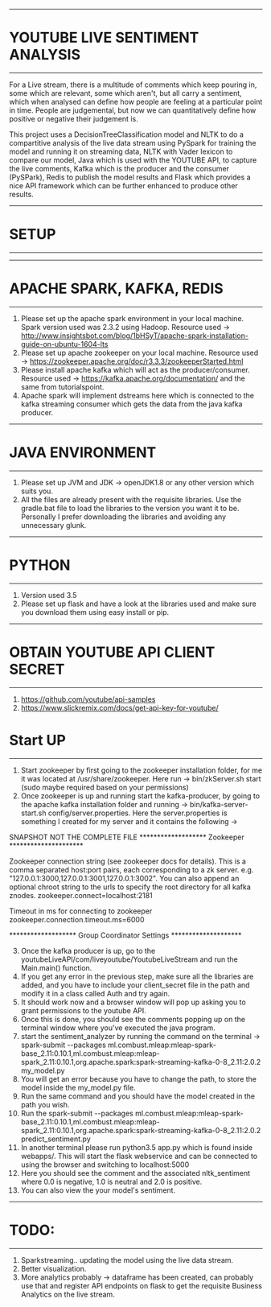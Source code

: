 *****************************************************************************
# YOUTUBE LIVE SENTIMENT ANALYSIS
*****************************************************************************
For a Live stream, there is a multitude of comments which keep pouring in, some which are relevant, some which aren't, but all carry a sentiment, which when analysed can define how people are feeling at a particular point in time. People are judgemental, but now we can quantitatively define how positive or negative their judgement is.

This project uses a DecisionTreeClassification model and NLTK to do a compartitive analysis of the live data stream using PySpark for training the model and running it on streaming data, NLTK with Vader lexicon to compare our model, Java which is used with the YOUTUBE API, to capture the live comments, Kafka which is the producer and the consumer (PySPark), Redis to publish the model results and Flask which provides a nice API framework which can be further enhanced to produce other results.

*****************************************************************************
# SETUP
*****************************************************************************

*****************************
# APACHE SPARK, KAFKA, REDIS
*****************************
1. Please set up the apache spark environment in your local machine. Spark version used was 2.3.2 using Hadoop.
Resource used -> http://www.insightsbot.com/blog/1bHSyT/apache-spark-installation-guide-on-ubuntu-1604-lts
2. Please set up apache zookeeper on your local machine.
Resource used -> https://zookeeper.apache.org/doc/r3.3.3/zookeeperStarted.html
3. Please install apache kafka which will act as the producer/consumer.
Resource used -> https://kafka.apache.org/documentation/ and the same from tutorialspoint.
4. Apache spark will implement dstreams here which is connected to the kafka streaming consumer which gets the data from the java kafka producer.

*****************************
# JAVA ENVIRONMENT
*****************************
1. Please set up JVM and JDK -> openJDK1.8 or any other version which suits you.
2. All the files are already present with the requisite libraries. Use the gradle.bat file to load the libraries to the version you want it to be.
Personally I prefer downloading the libraries and avoiding any unnecessary glunk.

*****************************
# PYTHON
*****************************
1. Version used 3.5
2. Please set up flask and have a look at the libraries used and make sure you download them using easy install or pip.

********************************
# OBTAIN YOUTUBE API CLIENT SECRET
********************************
1. https://github.com/youtube/api-samples
2. https://www.slickremix.com/docs/get-api-key-for-youtube/

# Start UP
*****************************
1. Start zookeeper by first going to the zookeeper installation folder, for me it was located at /usr/share/zookeeper. Here run -> bin/zkServer.sh start (sudo maybe required based on your permissions)
2. Once zookeeper is up and running start the kafka-producer, by going to the apache kafka installation folder and running -> bin/kafka-server-start.sh config/server.properties. Here the server.properties is something I created for my server and it contains the following ->

SNAPSHOT NOT THE COMPLETE FILE
******************* Zookeeper *********************

 Zookeeper connection string (see zookeeper docs for details).
 This is a comma separated host:port pairs, each corresponding to a zk
 server. e.g. "127.0.0.1:3000,127.0.0.1:3001,127.0.0.1:3002".
 You can also append an optional chroot string to the urls to specify the
 root directory for all kafka znodes.
zookeeper.connect=localhost:2181

 Timeout in ms for connecting to zookeeper
zookeeper.connection.timeout.ms=6000


******************* Group Coordinator Settings ********************


3. Once the kafka producer is up, go to the youtubeLiveAPI/com/liveyoutube/YoutubeLiveStream and run the Main.main() function.
4. If you get any error in the previous step, make sure all the libraries are added, and you have to include your client_secret file in the path and modify it in a class called Auth and try again.
5. It should work now and a browser window will pop up asking you to grant permissions to the youtube API.
6. Once this is done, you should see the comments popping up on the terminal window where you've executed the java program.
7. start the sentiment_analyzer by running the command on the terminal -> spark-submit --packages ml.combust.mleap:mleap-spark-base_2.11:0.10.1,ml.combust.mleap:mleap-spark_2.11:0.10.1,org.apache.spark:spark-streaming-kafka-0-8_2.11:2.0.2 my_model.py
8. You will get an error because you have to change the path, to store the model inside the my_model.py file.
9. Run the same command and you should have the model created in the path you wish.
10. Run the spark-submit --packages ml.combust.mleap:mleap-spark-base_2.11:0.10.1,ml.combust.mleap:mleap-spark_2.11:0.10.1,org.apache.spark:spark-streaming-kafka-0-8_2.11:2.0.2 predict_sentiment.py
11. In another terminal please run python3.5 app.py which is found inside webapps/. This will start the flask webservice and can be connected to using the browser and switching to localhost:5000
12. Here you should see the comment and the associated nltk_sentiment where 0.0 is negative, 1.0 is neutral and 2.0 is positive.
13. You can also view the your model's sentiment.

***************************************
# TODO:
***************************************
1. Sparkstreaming.. updating the model using the live data stream.
2. Better visualization.
3. More analytics probably -> dataframe has been created, can probably use that and register API endpoints on flask to get the requisite Business Analytics on the live stream.

